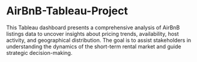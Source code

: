 # AirBnB-Tableau-Project
This Tableau dashboard presents a comprehensive analysis of AirBnB listings data to uncover insights about pricing trends, availability, host activity, and geographical distribution. The goal is to assist stakeholders in understanding the dynamics of the short-term rental market and guide strategic decision-making.
